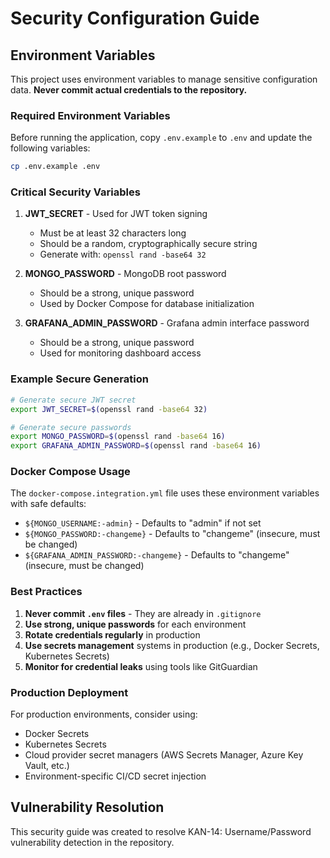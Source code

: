 # Security Configuration Guide

## Environment Variables

This project uses environment variables to manage sensitive configuration data. **Never commit actual credentials to the repository.**

### Required Environment Variables

Before running the application, copy `.env.example` to `.env` and update the following variables:

```bash
cp .env.example .env
```

### Critical Security Variables

1. **JWT_SECRET** - Used for JWT token signing
   - Must be at least 32 characters long
   - Should be a random, cryptographically secure string
   - Generate with: `openssl rand -base64 32`

2. **MONGO_PASSWORD** - MongoDB root password
   - Should be a strong, unique password
   - Used by Docker Compose for database initialization

3. **GRAFANA_ADMIN_PASSWORD** - Grafana admin interface password
   - Should be a strong, unique password
   - Used for monitoring dashboard access

### Example Secure Generation

```bash
# Generate secure JWT secret
export JWT_SECRET=$(openssl rand -base64 32)

# Generate secure passwords
export MONGO_PASSWORD=$(openssl rand -base64 16)
export GRAFANA_ADMIN_PASSWORD=$(openssl rand -base64 16)
```

### Docker Compose Usage

The `docker-compose.integration.yml` file uses these environment variables with safe defaults:

- `${MONGO_USERNAME:-admin}` - Defaults to "admin" if not set
- `${MONGO_PASSWORD:-changeme}` - Defaults to "changeme" (insecure, must be changed)
- `${GRAFANA_ADMIN_PASSWORD:-changeme}` - Defaults to "changeme" (insecure, must be changed)

### Best Practices

1. **Never commit `.env` files** - They are already in `.gitignore`
2. **Use strong, unique passwords** for each environment
3. **Rotate credentials regularly** in production
4. **Use secrets management** systems in production (e.g., Docker Secrets, Kubernetes Secrets)
5. **Monitor for credential leaks** using tools like GitGuardian

### Production Deployment

For production environments, consider using:
- Docker Secrets
- Kubernetes Secrets
- Cloud provider secret managers (AWS Secrets Manager, Azure Key Vault, etc.)
- Environment-specific CI/CD secret injection

## Vulnerability Resolution

This security guide was created to resolve KAN-14: Username/Password vulnerability detection in the repository.
